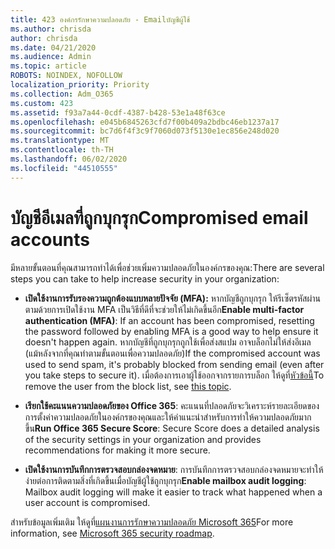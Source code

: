 ```yaml
---
title: 423 องค์กรรักษาความปลอดภัย - Emailบัญชีผู้ใช้
ms.author: chrisda
author: chrisda
ms.date: 04/21/2020
ms.audience: Admin
ms.topic: article
ROBOTS: NOINDEX, NOFOLLOW
localization_priority: Priority
ms.collection: Adm_O365
ms.custom: 423
ms.assetid: f93a7a44-0cdf-4387-b428-53e1a48f63ce
ms.openlocfilehash: e045b6845263cfd7f00b409a2bdbc46eb1237a17
ms.sourcegitcommit: bc7d6f4f3c9f7060d073f5130e1ec856e248d020
ms.translationtype: MT
ms.contentlocale: th-TH
ms.lasthandoff: 06/02/2020
ms.locfileid: "44510555"
---
```

# <a name="compromised-email-accounts"></a><span data-ttu-id="46ccc-102">บัญชีอีเมลที่ถูกบุกรุก</span><span class="sxs-lookup"><span data-stu-id="46ccc-102">Compromised email accounts</span></span>

<span data-ttu-id="46ccc-103">มีหลายขั้นตอนที่คุณสามารถทําได้เพื่อช่วยเพิ่มความปลอดภัยในองค์กรของคุณ:</span><span class="sxs-lookup"><span data-stu-id="46ccc-103">There are several steps you can take to help increase security in your organization:</span></span>

- <span data-ttu-id="46ccc-104">**เปิดใช้งานการรับรองความถูกต้องแบบหลายปัจจัย (MFA):** หากบัญชีถูกบุกรุก ให้รีเซ็ตรหัสผ่านตามด้วยการเปิดใช้งาน MFA เป็นวิธีที่ดีที่จะช่วยให้ไม่เกิดขึ้นอีก</span><span class="sxs-lookup"><span data-stu-id="46ccc-104">**Enable multi-factor authentication (MFA)**: If an account has been compromised, resetting the password followed by enabling MFA is a good way to help ensure it doesn't happen again.</span></span> <span data-ttu-id="46ccc-105">หากบัญชีที่ถูกบุกรุกถูกใช้เพื่อส่งสแปม อาจบล็อกไม่ให้ส่งอีเมล (แม้หลังจากที่คุณทําตามขั้นตอนเพื่อความปลอดภัย)</span><span class="sxs-lookup"><span data-stu-id="46ccc-105">If the compromised account was used to send spam, it's probably blocked from sending email (even after you take steps to secure it).</span></span> <span data-ttu-id="46ccc-106">เมื่อต้องการเอาผู้ใช้ออกจากรายการบล็อก ให้ดูที่[หัวข้อนี้](https://technet.microsoft.com/library/ms.exch.eac.actioncenter.aspx)</span><span class="sxs-lookup"><span data-stu-id="46ccc-106">To remove the user from the block list, see [this topic](https://technet.microsoft.com/library/ms.exch.eac.actioncenter.aspx).</span></span>

- <span data-ttu-id="46ccc-107">**เรียกใช้คะแนนความปลอดภัยของ Office 365**: คะแนนที่ปลอดภัยจะวิเคราะห์รายละเอียดของการตั้งค่าความปลอดภัยในองค์กรของคุณและให้คําแนะนําสําหรับการทําให้ความปลอดภัยมากขึ้น</span><span class="sxs-lookup"><span data-stu-id="46ccc-107">**Run Office 365 Secure Score**: Secure Score does a detailed analysis of the security settings in your organization and provides recommendations for making it more secure.</span></span>

- <span data-ttu-id="46ccc-108">**เปิดใช้งานการบันทึกการตรวจสอบกล่องจดหมาย**: การบันทึกการตรวจสอบกล่องจดหมายจะทําให้ง่ายต่อการติดตามสิ่งที่เกิดขึ้นเมื่อบัญชีผู้ใช้ถูกบุกรุก</span><span class="sxs-lookup"><span data-stu-id="46ccc-108">**Enable mailbox audit logging**: Mailbox audit logging will make it easier to track what happened when a user account is compromised.</span></span>

<span data-ttu-id="46ccc-109">สําหรับข้อมูลเพิ่มเติม ให้ดูที่[แผนงานการรักษาความปลอดภัย Microsoft 365](https://docs.microsoft.com/microsoft-365/security/office-365-security/security-roadmap)</span><span class="sxs-lookup"><span data-stu-id="46ccc-109">For more information, see [Microsoft 365 security roadmap](https://docs.microsoft.com/microsoft-365/security/office-365-security/security-roadmap).</span></span>
